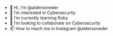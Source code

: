 - 👋 Hi, I’m @aldersoneder
- 👀 I’m interested in Cybersecurity
- 🌱 I’m currently learning Ruby
- 💞️ I’m looking to collaborate on Cybersecurity
- 📫 How to reach me in Instagram @aldersoneder
